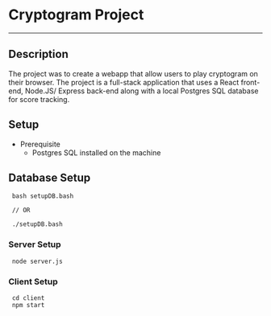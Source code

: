 ﻿# Cryptogram Project
 --- 
 ## Description
 
The project was to create a webapp that allow users to play cryptogram on their browser. The project is a full-stack application that uses a React front-end, Node.JS/ Express back-end along with a local Postgres SQL database for score tracking.

 
 ## Setup

- Prerequisite
  - Postgres SQL installed on the machine

## Database Setup
```
 bash setupDB.bash
 
 // OR
 
 ./setupDB.bash
```
 
 
### Server Setup
```
 node server.js
```

### Client Setup
```
 cd client
 npm start
```
 
 
 
